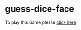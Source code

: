 # guess-dice-face
To play this Game please  [click here](https://uttamsharma446.github.io/guess-dice-face/)





